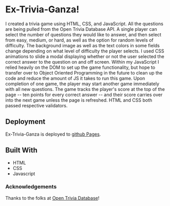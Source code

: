 # Ex-Trivia-Ganza!
I created a trivia game using HTML, CSS, and JavaScript. All the questions are being pulled from the Open Trivia Database API. A single player can select the number of questions they would like to answer, and then select from easy, medium, or hard, as well as the option for random levels of difficulty. The background image as well as the text colors in some fields change depending on what level of difficulty the player selects. I used CSS animations to slide a modal displaying whether or not the user selected the correct answer to the question on and off screen. Within my JavaScript I relied heavily on the DOM to set up the game functionality, but hope to transfer over to Object Oriented Programming in the future to clean up the code and reduce the amount of JS it takes to run this game. Upon completion of one game, the player may start another game immediately with all new questions. The game tracks the player's score at the top of the page -- ten points for every correct answer -- and their score carries over into the next game unless the page is refreshed. HTML and CSS both passed respective validators.

## Deployment
Ex-Trivia-Ganza is deployed to [github Pages](https://reisrael4.github.io/Ex-Trivia-Ganza/).

## Built With
* HTML
* CSS
* Javascript

### Acknowledgements
Thanks to the folks at [Open Trivia Database](https://opentdb.com/)!
